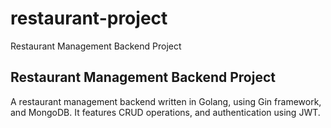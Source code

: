 # restaurant-project
Restaurant Management Backend Project

## Restaurant Management Backend Project
A restaurant management backend written in Golang, using Gin framework, and MongoDB.
It features CRUD operations, and authentication using JWT.
